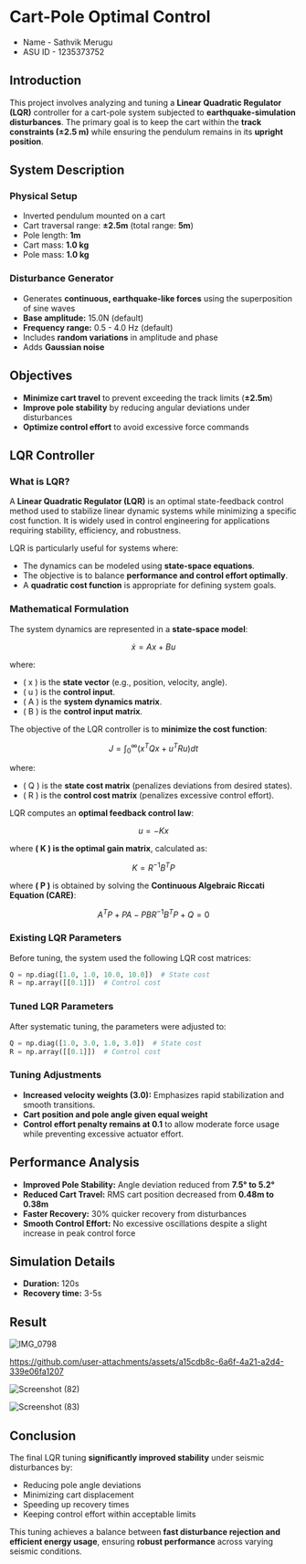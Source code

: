 # Cart-Pole Optimal Control

- Name - Sathvik Merugu
- ASU ID - 1235373752

## Introduction
This project involves analyzing and tuning a **Linear Quadratic Regulator (LQR)** controller for a cart-pole system subjected to **earthquake-simulation disturbances**. The primary goal is to keep the cart within the **track constraints (±2.5 m)** while ensuring the pendulum remains in its **upright position**.

## System Description

### Physical Setup
- Inverted pendulum mounted on a cart
- Cart traversal range: **±2.5m** (total range: **5m**)
- Pole length: **1m**
- Cart mass: **1.0 kg**
- Pole mass: **1.0 kg**

### Disturbance Generator
- Generates **continuous, earthquake-like forces** using the superposition of sine waves
- **Base amplitude:** 15.0N (default)
- **Frequency range:** 0.5 - 4.0 Hz (default)
- Includes **random variations** in amplitude and phase
- Adds **Gaussian noise**

## Objectives
- **Minimize cart travel** to prevent exceeding the track limits (**±2.5m**)
- **Improve pole stability** by reducing angular deviations under disturbances
- **Optimize control effort** to avoid excessive force commands

## LQR Controller
### What is LQR?
A **Linear Quadratic Regulator (LQR)** is an optimal state-feedback control method used to stabilize linear dynamic systems while minimizing a specific cost function. It is widely used in control engineering for applications requiring stability, efficiency, and robustness.

LQR is particularly useful for systems where:
- The dynamics can be modeled using **state-space equations**.
- The objective is to balance **performance and control effort optimally**.
- A **quadratic cost function** is appropriate for defining system goals.

### Mathematical Formulation
The system dynamics are represented in a **state-space model**:

```math
\dot{x} = Ax + Bu
```

where:
- \( x \) is the **state vector** (e.g., position, velocity, angle).
- \( u \) is the **control input**.
- \( A \) is the **system dynamics matrix**.
- \( B \) is the **control input matrix**.

The objective of the LQR controller is to **minimize the cost function**:

```math
J = \int_0^\infty (x^T Q x + u^T R u) dt
```

where:
- \( Q \) is the **state cost matrix** (penalizes deviations from desired states).
- \( R \) is the **control cost matrix** (penalizes excessive control effort).

LQR computes an **optimal feedback control law**:

```math
u = -Kx
```

where **\( K \) is the optimal gain matrix**, calculated as:

```math
K = R^{-1} B^T P
```

where **\( P \)** is obtained by solving the **Continuous Algebraic Riccati Equation (CARE)**:

```math
A^T P + PA - PBR^{-1} B^T P + Q = 0
```

### Existing LQR Parameters
Before tuning, the system used the following LQR cost matrices:
```python
Q = np.diag([1.0, 1.0, 10.0, 10.0])  # State cost
R = np.array([[0.1]])  # Control cost
```

### Tuned LQR Parameters
After systematic tuning, the parameters were adjusted to:
```python
Q = np.diag([1.0, 3.0, 1.0, 3.0])  # State cost
R = np.array([[0.1]])  # Control cost
```

### Tuning Adjustments
- **Increased velocity weights (3.0):** Emphasizes rapid stabilization and smooth transitions.
- **Cart position and pole angle given equal weight**
- **Control effort penalty remains at 0.1** to allow moderate force usage while preventing excessive actuator effort.

## Performance Analysis
- **Improved Pole Stability:** Angle deviation reduced from **7.5° to 5.2°**
- **Reduced Cart Travel:** RMS cart position decreased from **0.48m to 0.38m**
- **Faster Recovery:** 30% quicker recovery from disturbances
- **Smooth Control Effort:** No excessive oscillations despite a slight increase in peak control force

## Simulation Details
- **Duration:** 120s
- **Recovery time:** 3-5s

## Result
![IMG_0798](https://github.com/user-attachments/assets/b5f3c14d-d066-459d-aab9-3eaff876734c)



https://github.com/user-attachments/assets/a15cdb8c-6a6f-4a21-a2d4-339e06fa1207



![Screenshot (82)](https://github.com/user-attachments/assets/747649af-347f-4c7f-aba8-3b7d20686792)

![Screenshot (83)](https://github.com/user-attachments/assets/86fd9b63-7515-416c-90da-043c992c6dc5)




## Conclusion
The final LQR tuning **significantly improved stability** under seismic disturbances by:
- Reducing pole angle deviations
- Minimizing cart displacement
- Speeding up recovery times
- Keeping control effort within acceptable limits

This tuning achieves a balance between **fast disturbance rejection and efficient energy usage**, ensuring **robust performance** across varying seismic conditions.





